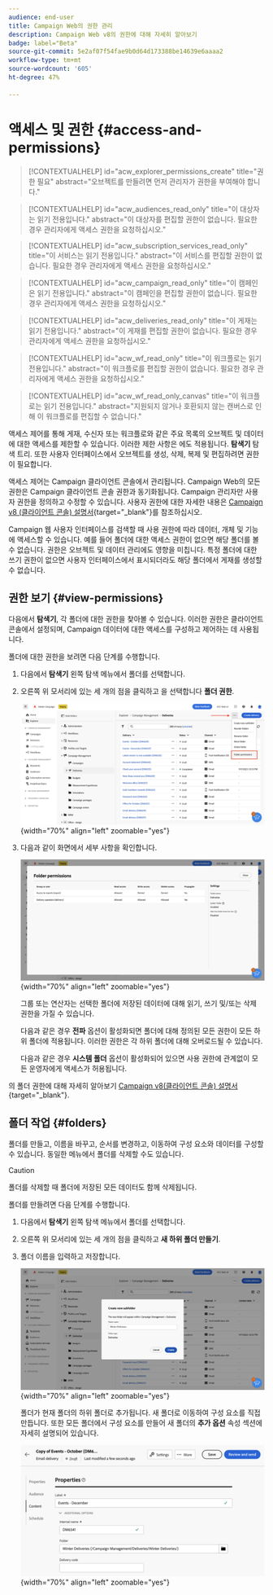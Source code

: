 ```yaml
---
audience: end-user
title: Campaign Web의 권한 관리
description: Campaign Web v8의 권한에 대해 자세히 알아보기
badge: label="Beta"
source-git-commit: 5e2af07f54fae9b0d64d173388be14639e6aaaa2
workflow-type: tm+mt
source-wordcount: '605'
ht-degree: 47%

---
```



# 액세스 및 권한 {#access-and-permissions}

>[!CONTEXTUALHELP]
>id="acw_explorer_permissions_create"
>title="권한 필요"
>abstract="오브젝트를 만들려면 먼저 관리자가 권한을 부여해야 합니다."


>[!CONTEXTUALHELP]
>id="acw_audiences_read_only"
>title="이 대상자는 읽기 전용입니다."
>abstract="이 대상자를 편집할 권한이 없습니다. 필요한 경우 관리자에게 액세스 권한을 요청하십시오."


>[!CONTEXTUALHELP]
>id="acw_subscription_services_read_only"
>title="이 서비스는 읽기 전용입니다."
>abstract="이 서비스를 편집할 권한이 없습니다. 필요한 경우 관리자에게 액세스 권한을 요청하십시오."


>[!CONTEXTUALHELP]
>id="acw_campaign_read_only"
>title="이 캠페인은 읽기 전용입니다."
>abstract="이 캠페인을 편집할 권한이 없습니다. 필요한 경우 관리자에게 액세스 권한을 요청하십시오."

>[!CONTEXTUALHELP]
>id="acw_deliveries_read_only"
>title="이 게재는 읽기 전용입니다."
>abstract="이 게재를 편집할 권한이 없습니다. 필요한 경우 관리자에게 액세스 권한을 요청하십시오."


>[!CONTEXTUALHELP]
>id="acw_wf_read_only"
>title="이 워크플로는 읽기 전용입니다."
>abstract="이 워크플로를 편집할 권한이 없습니다. 필요한 경우 관리자에게 액세스 권한을 요청하십시오."

>[!CONTEXTUALHELP]
>id="acw_wf_read_only_canvas"
>title="이 워크플로는 읽기 전용입니다."
>abstract="지원되지 않거나 호환되지 않는 캔버스로 인해 이 워크플로를 편집할 수 없습니다."

액세스 제어를 통해 게재, 수신자 또는 워크플로와 같은 주요 목록의 오브젝트 및 데이터에 대한 액세스를 제한할 수 있습니다. 이러한 제한 사항은 에도 적용됩니다. **탐색기** 탐색 트리. 또한 사용자 인터페이스에서 오브젝트를 생성, 삭제, 복제 및 편집하려면 권한이 필요합니다.

액세스 제어는 Campaign 클라이언트 콘솔에서 관리됩니다. Campaign Web의 모든 권한은 Campaign 클라이언트 콘솔 권한과 동기화됩니다. Campaign 관리자만 사용자 권한을 정의하고 수정할 수 있습니다. 사용자 권한에 대한 자세한 내용은 [Campaign v8 (클라이언트 콘솔) 설명서](https://experienceleague.adobe.com/docs/campaign/campaign-v8/admin/permissions/gs-permissions.html){target="_blank"}를 참조하십시오.

Campaign 웹 사용자 인터페이스를 검색할 때 사용 권한에 따라 데이터, 개체 및 기능에 액세스할 수 있습니다. 예를 들어 폴더에 대한 액세스 권한이 없으면 해당 폴더를 볼 수 없습니다. 권한은 오브젝트 및 데이터 관리에도 영향을 미칩니다. 특정 폴더에 대한 쓰기 권한이 없으면 사용자 인터페이스에서 표시되더라도 해당 폴더에서 게재를 생성할 수 없습니다.

## 권한 보기 {#view-permissions}

다음에서 **탐색기**, 각 폴더에 대한 권한을 찾아볼 수 있습니다. 이러한 권한은 클라이언트 콘솔에서 설정되며, Campaign 데이터에 대한 액세스를 구성하고 제어하는 데 사용됩니다.

폴더에 대한 권한을 보려면 다음 단계를 수행합니다.

1. 다음에서 **탐색기** 왼쪽 탐색 메뉴에서 폴더를 선택합니다.
1. 오른쪽 위 모서리에 있는 세 개의 점을 클릭하고 을 선택합니다 **폴더 권한**.

   ![](assets/permissions-view-menu.png){width="70%" align="left" zoomable="yes"}

1. 다음과 같이 화면에서 세부 사항을 확인합니다.

   ![](assets/permissions-view-screen.png){width="70%" align="left" zoomable="yes"}

   그룹 또는 연산자는 선택한 폴더에 저장된 데이터에 대해 읽기, 쓰기 및/또는 삭제 권한을 가질 수 있습니다.

   다음과 같은 경우 **전파** 옵션이 활성화되면 폴더에 대해 정의된 모든 권한이 모든 하위 폴더에 적용됩니다. 이러한 권한은 각 하위 폴더에 대해 오버로드될 수 있습니다.

   다음과 같은 경우 **시스템 폴더** 옵션이 활성화되어 있으면 사용 권한에 관계없이 모든 운영자에게 액세스가 허용됩니다.

의 폴더 권한에 대해 자세히 알아보기 [Campaign v8(클라이언트 콘솔) 설명서](https://experienceleague.adobe.com/docs/campaign/campaign-v8/admin/permissions/folder-permissions.html){target="_blank"}.


## 폴더 작업 {#folders}

폴더를 만들고, 이름을 바꾸고, 순서를 변경하고, 이동하여 구성 요소와 데이터를 구성할 수 있습니다. 동일한 메뉴에서 폴더를 삭제할 수도 있습니다.

>[!CAUTION]
>
>폴더를 삭제할 때 폴더에 저장된 모든 데이터도 함께 삭제됩니다.

폴더를 만들려면 다음 단계를 수행합니다.

1. 다음에서 **탐색기** 왼쪽 탐색 메뉴에서 폴더를 선택합니다.
1. 오른쪽 위 모서리에 있는 세 개의 점을 클릭하고 **새 하위 폴더 만들기**.
1. 폴더 이름을 입력하고 저장합니다.

   ![](assets/create-new-subfolder.png){width="70%" align="left" zoomable="yes"}

   폴더가 현재 폴더의 하위 폴더로 추가됩니다. 새 폴더로 이동하여 구성 요소를 직접 만듭니다. 또한 모든 폴더에서 구성 요소를 만들어 새 폴더의 **추가 옵션** 속성 섹션에 자세히 설명되어 있습니다.

   ![](assets/delivery-properties-folder.png){width="70%" align="left" zoomable="yes"}

